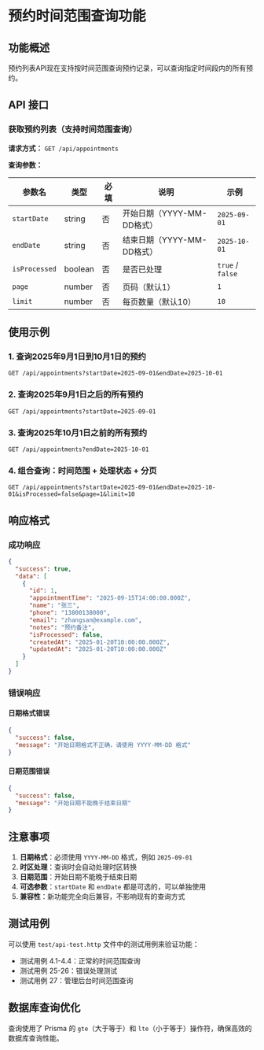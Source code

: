 # 预约时间范围查询功能

## 功能概述

预约列表API现在支持按时间范围查询预约记录，可以查询指定时间段内的所有预约。

## API 接口

### 获取预约列表（支持时间范围查询）

**请求方式：** `GET /api/appointments`

**查询参数：**

| 参数名 | 类型 | 必填 | 说明 | 示例 |
|--------|------|------|------|------|
| `startDate` | string | 否 | 开始日期（YYYY-MM-DD格式） | `2025-09-01` |
| `endDate` | string | 否 | 结束日期（YYYY-MM-DD格式） | `2025-10-01` |
| `isProcessed` | boolean | 否 | 是否已处理 | `true` / `false` |
| `page` | number | 否 | 页码（默认1） | `1` |
| `limit` | number | 否 | 每页数量（默认10） | `10` |

## 使用示例

### 1. 查询2025年9月1日到10月1日的预约

```http
GET /api/appointments?startDate=2025-09-01&endDate=2025-10-01
```

### 2. 查询2025年9月1日之后的所有预约

```http
GET /api/appointments?startDate=2025-09-01
```

### 3. 查询2025年10月1日之前的所有预约

```http
GET /api/appointments?endDate=2025-10-01
```

### 4. 组合查询：时间范围 + 处理状态 + 分页

```http
GET /api/appointments?startDate=2025-09-01&endDate=2025-10-01&isProcessed=false&page=1&limit=10
```

## 响应格式

### 成功响应

```json
{
  "success": true,
  "data": [
    {
      "id": 1,
      "appointmentTime": "2025-09-15T14:00:00.000Z",
      "name": "张三",
      "phone": "13800138000",
      "email": "zhangsan@example.com",
      "notes": "预约备注",
      "isProcessed": false,
      "createdAt": "2025-01-20T10:00:00.000Z",
      "updatedAt": "2025-01-20T10:00:00.000Z"
    }
  ]
}
```

### 错误响应

#### 日期格式错误

```json
{
  "success": false,
  "message": "开始日期格式不正确，请使用 YYYY-MM-DD 格式"
}
```

#### 日期范围错误

```json
{
  "success": false,
  "message": "开始日期不能晚于结束日期"
}
```

## 注意事项

1. **日期格式**：必须使用 `YYYY-MM-DD` 格式，例如 `2025-09-01`
2. **时区处理**：查询时会自动处理时区转换
3. **日期范围**：开始日期不能晚于结束日期
4. **可选参数**：`startDate` 和 `endDate` 都是可选的，可以单独使用
5. **兼容性**：新功能完全向后兼容，不影响现有的查询方式

## 测试用例

可以使用 `test/api-test.http` 文件中的测试用例来验证功能：

- 测试用例 4.1-4.4：正常的时间范围查询
- 测试用例 25-26：错误处理测试
- 测试用例 27：管理后台时间范围查询

## 数据库查询优化

查询使用了 Prisma 的 `gte`（大于等于）和 `lte`（小于等于）操作符，确保高效的数据库查询性能。
